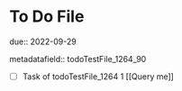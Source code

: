# To Do File

due:: 2022-09-29

metadatafield:: todoTestFile_1264_90

- [ ] Task of todoTestFile_1264 1 [[Query me]]
